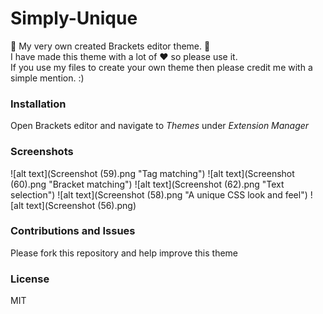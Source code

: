 # Simply-Unique
:metal: My very own created Brackets editor theme. :metal:
<br>
I have made this theme with a lot of :heart: so please use it.
<br>
If you use my files to create your own theme then please credit me with a simple mention. :)

<h3>Installation</h3>
Open Brackets editor and navigate to <i>Themes</i> under <i>Extension Manager</i>

<h3>Screenshots</h3>
![alt text](Screenshot (59).png "Tag matching")
![alt text](Screenshot (60).png "Bracket matching")
![alt text](Screenshot (62).png "Text selection")
![alt text](Screenshot (58).png "A unique CSS look and feel")
![alt text](Screenshot (56).png)

<h3>Contributions and Issues</h3>
Please fork this repository and help improve this theme

<h3>License</h3>
MIT
